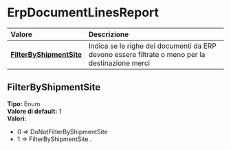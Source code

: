 # ErpDocumentLinesReport

| Valore | Descrizione |
| :--- | :--- |
| [**FilterByShipmentSite**](erpdocumentlinesreport.md#filterbyshipmentsite) | Indica se le righe dei documenti da ERP devono essere filtrate o meno per la destinazione merci |

## FilterByShipmentSite

**Tipo:** Enum  
**Valore di default:** 1  
**Valori:**

* 0 =&gt; DoNotFilterByShipmentSite
* 1 =&gt; FilterByShipmentSite
.